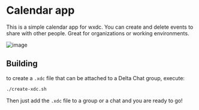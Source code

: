 # Calendar app

This is a simple calendar app for wxdc. You can create and delete events to share with other people. Great for organizations or working environments.

![image](https://user-images.githubusercontent.com/50194845/177145963-62df6494-61f6-47a1-9e75-fed0a51c935b.jpg)

## Building

to create a `.xdc` file that can be attached to a Delta Chat group, execute:

```sh
./create-xdc.sh
```
Then just add the `.xdc` file to a group or a chat and you are ready to go!
